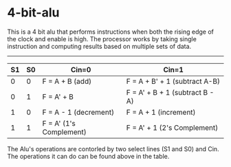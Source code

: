# 4-bit-alu
This is a 4 bit alu that performs instructions when both the rising edge of the clock and enable is high. The processor works by taking single instruction and computing results based on multiple sets of data. 

 _________________________________________________________________________
|  S1  |  S0  |   Cin=0                 |   Cin=1                 	      | 
|------|------|-------------------------|---------------------------------|        
|   0  |   0  |  F = A + B (add)        |  F = A + B' + 1 (subtract A-B)  | 
|   0  |   1  |  F = A' + B             |  F = A' + B + 1 (subtract B - A)|
|   1  |   0  |  F = A - 1 (decrement)  |  F = A + 1 (increment)          |
|   1  |   1  |  F = A' (1's Complement)|  F = A' + 1 (2's Complement)    |

The Alu's operations are contorled by two select lines (S1 and S0) and Cin. The operations it can do can be found above in the table. 

